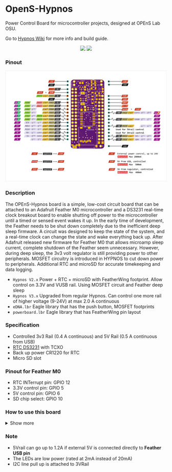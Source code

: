 # OpenS-Hypnos
Power Control Board for microcontroller projects, designed at OPEnS Lab OSU.

Go to [Hypnos Wiki](https://github.com/OPEnSLab-OSU/OPEnS-Lab-Home/wiki/Hypnos) for more info and build guide.

<p align="center">
 <img  src="https://user-images.githubusercontent.com/48141945/67116762-fbe4ae80-f195-11e9-9a96-2610e023e2e0.jpg" width="230">   
 <img src="https://user-images.githubusercontent.com/48141945/67116763-fc7d4500-f195-11e9-8e4b-1b0d26c35872.jpg" width="230">
</p>

### Pinout
![Hypnos V3.1 Pinout](Hypnos%20V3.1/Hypnos%203%20pinout.png)

### Description
The OPEnS-Hypnos board is a simple, low-cost circuit board that can be attached to an Adafruit Feather M0 microcontroller and a DS3231 real-time clock breakout board to enable shutting off power to the microcontroller until a timed or sensed event wakes it up.
In the early time of development, the Feather needs to be shut down completely due to the inefficient  deep sleep firmware.
A circuit was designed to keep the state of the system, and a real-time clock can change the state and wake everything back up.
After Adafruit released new firmware for Feather M0 that allows microamp sleep current, complete shutdown of the Feather seem unnecessary.
However, during deep sleep, the 3v3 volt regulator is still providing power to other peripherals. 
MOSFET circuitry is introduced in HYPNOS to cut down power to peripherals. Additional RTC and microSD for accurate timekeeping and data logging.

* `Hypnos V2.x` Power + RTC + microSD with FeatherWing footprint. Allow control on 3.3V and VUSB rail. Using MOSFET circuit and Feather deep sleep
* `Hypnos V3.x` Upgraded from regular Hypnos. Can control one more rail of higher voltage (9-24V) at max 2.0 A continuous
* `eDNA.lbr` Eagle library that has the push button, MOSFET footprints
* `powerboard.lbr` Eagle library that has FeatherWing pin layout

### Specification
* Controlled 3v3 Rail (0.4 A continuous) and 5V Rail (0.5 A continuous from USB)
* [RTC DS3231](https://datasheets.maximintegrated.com/en/ds/DS3231.pdf) with TCXO
* Back up power CR1220 for RTC
* Micro SD slot

### Pinout for Feather M0
* RTC INTerrupt pin: GPIO 12
* 3.3V control pin: GPIO 5
* 5V control pin: GPIO 6
* SD chip select: GPIO 10

### How to use this board
<details>
<summary>Show more</summary>

### Important ! 3v3 RAIL ! 

Any I2C device behind [Adafruit I2C Multiplexer](https://www.adafruit.com/product/2717) does not need to be powered. We have tested the system with the Multiplexer turn off without the I2C line hanging.

Remember to power the 3.3Rail before initializing/communicating with uSD card, RTC, and I2C devices.

### Which rail to which?
<p align="center">
<img align="center" src="https://user-images.githubusercontent.com/48141945/67794045-3cb3b180-fa39-11e9-8b1f-e9f646836dad.PNG" width="50%">
</p>

* **Feather Rail:** connect directly to your Feather. Anything connected to this rail will have their power constantly on and only turn off in **Shipment Mode**. Power Control will not work on this rail.

* **Sensor/Power Rail:** connect directly to your sensor board which you wish to turn the power on/off. The 5VUSB pin and 3V pin are controlled within the rail. Digital and Analog pin on this rail connect directly to the Feather. Extra 3V|5V with LEDs are for an external plug for prototyping.

### To control the power rails:

<img align="right" src="https://user-images.githubusercontent.com/48141945/67118735-5ed84480-f19a-11e9-829d-0144a0476ff2.PNG" width="40%">

* **3v3 rail**: Solder bridge the pad. Set `pin 5` of the Feather to **LOW** for closed circuit (conduct), otherwise, the pin is pulled HIGH for open circuit (not conduct).

* **5V rail**: Solder bridge the pad. Set `pin 6` to **HIGH** for closed circuit (conduct), the PIN is pulled LOW for open circuit

* **+V rail**: This pin share control with the 5V rail. Set `pin 6` to **HIGH** for closed circuit (conduct), the PIN is pulled LOW for open circuit

**SD card:** Chip Select `PIN 10`, **required** 3.3Rail power, normal SPI communication

**RTC DS3231:** INT-errupt `PIN 12`, **required** 3.3Rail power, I2C pull up attached to 3.3Rail

### Shipment Mode
Short the `GND` and `EN` will turn off the 3.3V regulator temporarily. The male header + Jumper cap is a great combination. Once the jumper cap is removed, the Feather will boot up normally and resume operation.

</details>

### Note
* 5Vrail can go up to 1.2A if external 5V is connected directly to **Feather USB pin**
* The LEDs are low power (rated at 2mA instead of 20mA)
* I2C line pull up is attached to 3VRail